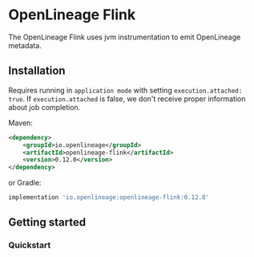 # OpenLineage Flink

The OpenLineage Flink uses jvm instrumentation to emit OpenLineage metadata.

## Installation

Requires running in `application mode` with setting `execution.attached: true`.
If `execution.attached` is false, we don't receive proper information about job completion.

Maven:

```xml
<dependency>
    <groupId>io.openlineage</groupId>
    <artifactId>openlineage-flink</artifactId>
    <version>0.12.0</version>
</dependency>
```

or Gradle:

```groovy
implementation 'io.openlineage:openlineage-flink:0.12.0'
```

## Getting started

### Quickstart
